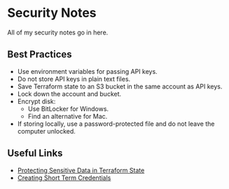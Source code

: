 # Security Notes

All of my security notes go in here.

## Best Practices

- Use environment variables for passing API keys.
- Do not store API keys in plain text files.
- Save Terraform state to an S3 bucket in the same account as API keys.
- Lock down the account and bucket.
- Encrypt disk:
  - Use BitLocker for Windows.
  - Find an alternative for Mac.
- If storing locally, use a password-protected file and do not leave the computer unlocked.

## Useful Links

- [Protecting Sensitive Data in Terraform State](https://docs.aws.amazon.com/prescriptive-guidance/latest/secure-sensitive-data-secrets-manager-terraform/terraform-state-file.html)
- [Creating Short Term Credentials](https://docs.aws.amazon.com/cli/latest/userguide/cli-authentication-short-term.html)